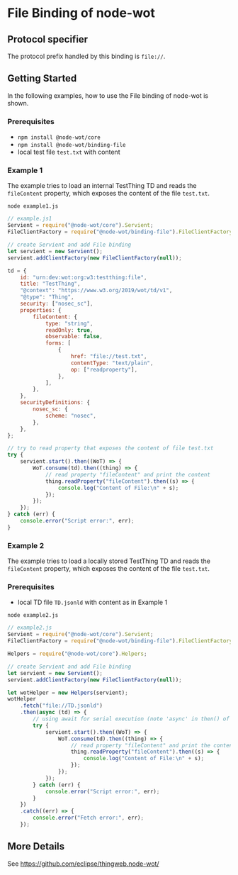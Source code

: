 # File Binding of node-wot

## Protocol specifier

The protocol prefix handled by this binding is `file://`.

## Getting Started

In the following examples, how to use the File binding of node-wot is shown.

### Prerequisites

-   `npm install @node-wot/core`
-   `npm install @node-wot/binding-file`
-   local test file `test.txt` with content

### Example 1

The example tries to load an internal TestThing TD and reads the `fileContent` property, which exposes the content of the file `test.txt`.

`node example1.js`

```js
// example.js1
Servient = require("@node-wot/core").Servient;
FileClientFactory = require("@node-wot/binding-file").FileClientFactory;

// create Servient and add File binding
let servient = new Servient();
servient.addClientFactory(new FileClientFactory(null));

td = {
    id: "urn:dev:wot:org:w3:testthing:file",
    title: "TestThing",
    "@context": "https://www.w3.org/2019/wot/td/v1",
    "@type": "Thing",
    security: ["nosec_sc"],
    properties: {
        fileContent: {
            type: "string",
            readOnly: true,
            observable: false,
            forms: [
                {
                    href: "file://test.txt",
                    contentType: "text/plain",
                    op: ["readproperty"],
                },
            ],
        },
    },
    securityDefinitions: {
        nosec_sc: {
            scheme: "nosec",
        },
    },
};

// try to read property that exposes the content of file test.txt
try {
    servient.start().then((WoT) => {
        WoT.consume(td).then((thing) => {
            // read property "fileContent" and print the content
            thing.readProperty("fileContent").then((s) => {
                console.log("Content of File:\n" + s);
            });
        });
    });
} catch (err) {
    console.error("Script error:", err);
}
```

### Example 2

The example tries to load a locally stored TestThing TD and reads the `fileContent` property, which exposes the content of the file `test.txt`.

### Prerequisites

-   local TD file `TD.jsonld` with content as in Example 1

`node example2.js`

```js
// example2.js
Servient = require("@node-wot/core").Servient;
FileClientFactory = require("@node-wot/binding-file").FileClientFactory;

Helpers = require("@node-wot/core").Helpers;

// create Servient and add File binding
let servient = new Servient();
servient.addClientFactory(new FileClientFactory(null));

let wotHelper = new Helpers(servient);
wotHelper
    .fetch("file://TD.jsonld")
    .then(async (td) => {
        // using await for serial execution (note 'async' in then() of fetch())
        try {
            servient.start().then((WoT) => {
                WoT.consume(td).then((thing) => {
                    // read property "fileContent" and print the content
                    thing.readProperty("fileContent").then((s) => {
                        console.log("Content of File:\n" + s);
                    });
                });
            });
        } catch (err) {
            console.error("Script error:", err);
        }
    })
    .catch((err) => {
        console.error("Fetch error:", err);
    });
```

## More Details

See <https://github.com/eclipse/thingweb.node-wot/>

